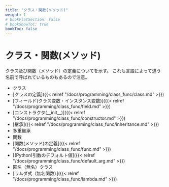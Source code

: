 ```yaml
---
title: "クラス・関数(メソッド)"
weight: 1
# bookFlatSection: false
# bookShowToC: true
bookToc: false
---
```


# クラス・関数(メソッド)

クラス及び関数（メソッド）の定義についてを示す。
これも言語によって違う名前で呼ばれているものもあるので注意。

- クラス
 - [クラスの定義]({{< relref "/docs/programming/class_func/class.md" >}})
 - [フィールド(クラス変数・インスタンス変数)]({{< relref "/docs/programming/class_func/field.md" >}})
 - [コンストラクタ(\_\_init\_\_)]({{< relref "/docs/programming/class_func/constructor.md" >}})
 - [継承]({{< relref "/docs/programming/class_func/inheritance.md" >}})
 - 多重継承
- 関数
 - [関数(メソッド)の定義]({{< relref "/docs/programming/class_func/func.md" >}})
 - [(Python)引数のデフォルト値]({{< relref "/docs/programming/class_func/default_arg.md" >}})
 - 匿名（無名）クラス
 - [ラムダ式（無名関数）]({{< relref "/docs/programming/class_func/lambda.md" >}})
 